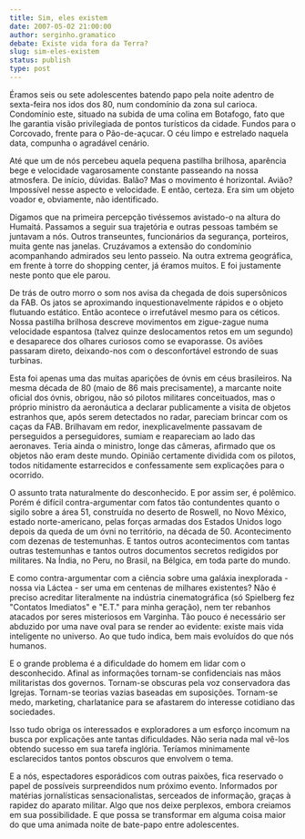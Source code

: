 ```yaml
---
title: Sim, eles existem
date: 2007-05-02 21:00:00
author: serginho.gramatico
debate: Existe vida fora da Terra?
slug: sim-eles-existem
status: publish 
type: post
---
```


Éramos seis ou sete adolescentes batendo papo pela noite adentro de sexta-feira nos idos dos 80, num condomínio da zona sul carioca. Condomínio este, situado na subida de uma colina em Botafogo, fato que lhe garantia visão privilegiada de pontos turísticos da cidade. Fundos para o Corcovado, frente para o Pão-de-açucar. O céu limpo e estrelado naquela data, compunha o agradável cenário.  

  

Até que um de nós percebeu aquela pequena pastilha brilhosa, aparência bege e velocidade vagarosamente constante passeando na nossa atmosfera. De início, dúvidas. Balão? Mas o movimento é horizontal. Avião? Impossível nesse aspecto e velocidade. E então, certeza. Era sim um objeto voador e, obviamente, não identificado.  

  

Digamos que na primeira percepção tivéssemos avistado-o na altura do Humaitá. Passamos a seguir sua trajetória e outras pessoas também se juntavam a nós. Outros transeuntes, funcionários da segurança, porteiros, muita gente nas janelas. Cruzávamos a extensão do condomínio acompanhando admirados seu lento passeio. Na outra extrema geográfica, em frente à torre do shopping center, já éramos muitos. E foi justamente neste ponto que ele parou.  

  

De trás de outro morro o som nos avisa da chegada de dois supersônicos da FAB. Os jatos se aproximando inquestionavelmente rápidos e o objeto flutuando estático. Então acontece o irrefutável mesmo para os céticos. Nossa pastilha brilhosa descreve movimentos em zigue-zague numa velocidade espantosa (talvez quinze deslocamentos retos em um segundo) e desaparece dos olhares curiosos como se evaporasse. Os aviões passaram direto, deixando-nos com o desconfortável estrondo de suas turbinas.  

  

Esta foi apenas uma das muitas aparições de óvnis em céus brasileiros. Na mesma década de 80 (maio de 86 mais precisamente), a marcante noite oficial dos óvnis, obrigou, não só pilotos militares conceituados, mas o próprio ministro da aeronáutica a declarar publicamente a visita de objetos estranhos que, após serem detectados no radar, pareciam brincar com os caças da FAB. Brilhavam em redor, inexplicavelmente passavam de perseguidos a perseguidores, sumiam e reapareciam ao lado das aeronaves. Teria ainda o ministro, longe das câmeras, afirmado que os objetos não eram deste mundo. Opinião certamente dividida com os pilotos, todos nitidamente estarrecidos e confessamente sem explicações para o ocorrido.  

  

O assunto trata naturalmente do desconhecido. E por assim ser, é polêmico. Porém é difícil contra-argumentar com fatos tão contundentes quanto o sigilo sobre a área 51, construída no deserto de Roswell, no Novo México, estado norte-americano, pelas forças armadas dos Estados Unidos logo depois da queda de um óvni no território, na década de 50. Acontecimento com dezenas de testemunhas. E tantos outros acontecimentos com tantas outras testemunhas e tantos outros documentos secretos redigidos por militares. Na Índia, no Peru, no Brasil, na Bélgica, em toda parte do mundo.  

  

E como contra-argumentar com a ciência sobre uma galáxia inexplorada - nossa via Láctea - ser uma em centenas de milhares existentes? Não é preciso acreditar literalmente na indústria cinematográfica (só Spielberg fez "Contatos Imediatos" e "E.T." para minha geração), nem ter rebanhos atacados por seres misteriosos em Varginha. Tão pouco é necessário ser abduzido por uma nave oval para se render ao evidente: existe mais vida inteligente no universo. Ao que tudo indica, bem mais evoluídos do que nós humanos.  

  

E o grande problema é a dificuldade do homem em lidar com o desconhecido. Afinal as informações tornam-se confidenciais nas mãos militaristas dos governos. Tornam-se obscuras pela voz conservadora das Igrejas. Tornam-se teorias vazias baseadas em suposições. Tornam-se medo, marketing, charlatanice para se afastarem do interesse cotidiano das sociedades.  

  

Isso tudo obriga os interessados e exploradores a um esforço incomum na busca por explicações ante tantas dificuldades. Não seria nada mal vê-los obtendo sucesso em sua tarefa inglória. Teríamos minimamente esclarecidos tantos pontos obscuros que envolvem o tema.   

  

E a nós, espectadores esporádicos com outras paixões, fica reservado o papel de possíveis surpreendidos num próximo evento. Informados por matérias jornalísticas sensacionalistas, serceados de informação, graças à rapidez do aparato militar. Algo que nos deixe perplexos, embora creiamos em sua possibilidade. E que possa se transformar em alguma coisa maior do que uma animada noite de bate-papo entre adolescentes.
